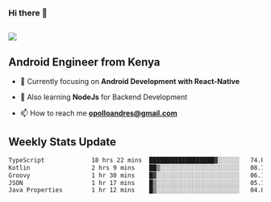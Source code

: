 ### Hi there 👋
<h2 align="left"><img src="https://readme-typing-svg.herokuapp.com?color=000000&lines=I'm+Andrew+Opollo😊;Welcome+to+my+Github😜"> </h2>

## Android Engineer from Kenya


- 🌱 Currently focusing on **Android Development with React-Native**

- 🔭 Also learning **NodeJs** for Backend Development

- 📫 How to reach me **opolloandres@gmail.com**


## Weekly Stats Update
<!--START_SECTION:waka-->

```txt
TypeScript             18 hrs 22 mins  ██████████████████▓░░░░░░   74.03 %
Kotlin                 2 hrs 9 mins    ██▒░░░░░░░░░░░░░░░░░░░░░░   08.71 %
Groovy                 1 hr 30 mins    █▓░░░░░░░░░░░░░░░░░░░░░░░   06.11 %
JSON                   1 hr 17 mins    █▒░░░░░░░░░░░░░░░░░░░░░░░   05.19 %
Java Properties        1 hr 12 mins    █▒░░░░░░░░░░░░░░░░░░░░░░░   04.85 %
```

<!--END_SECTION:waka-->



